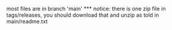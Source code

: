 most files are in branch 'main'
*** notice: there is one zip file in tags/releases, you should download that and unzip as told in main/readme.txt
